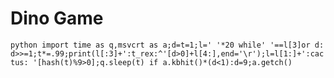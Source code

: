 # Dino Game

`python
import time as q,msvcrt as a;d=t=1;l=' '*20
while' '==l[3]or d:
 d>>=1;t*=.99;print(l[:3]+':t_rex:^'[d>0]+l[4:],end='\r');l=l[1:]+':cactus: '[hash(t)%9>0];q.sleep(t)
 if a.kbhit()*(d<1):d=9;a.getch()
 `